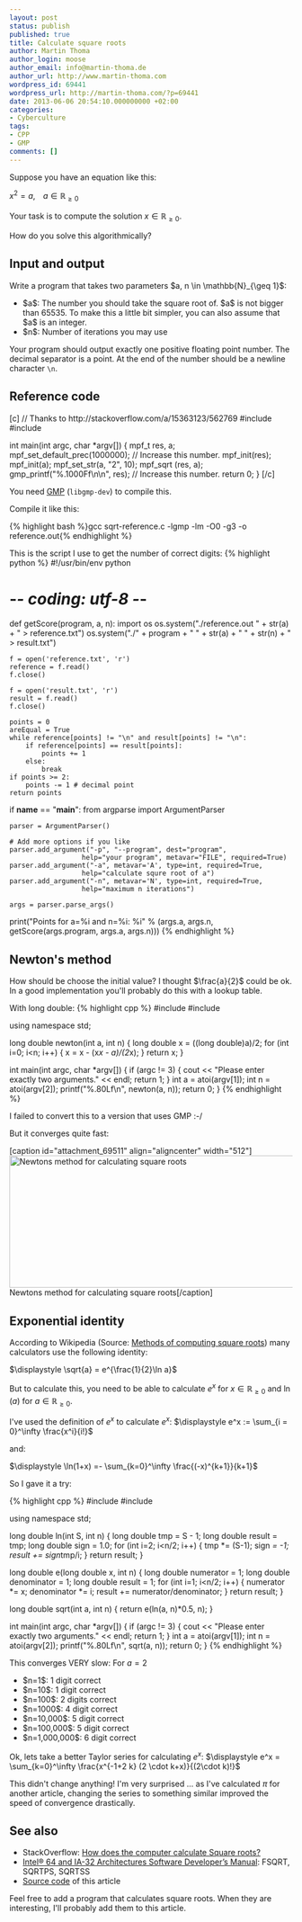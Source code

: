 ```yaml
---
layout: post
status: publish
published: true
title: Calculate square roots
author: Martin Thoma
author_login: moose
author_email: info@martin-thoma.de
author_url: http://www.martin-thoma.com
wordpress_id: 69441
wordpress_url: http://martin-thoma.com/?p=69441
date: 2013-06-06 20:54:10.000000000 +02:00
categories:
- Cyberculture
tags:
- CPP
- GMP
comments: []
---
```

Suppose you have an equation like this:

$x^2 = a, \;\;\;\; a \in \mathbb{R}_{\geq 0}$

Your task is to compute the solution $x \in \mathbb{R}_{\geq 0}$.

How do you solve this algorithmically?

<h2>Input and output</h2>
Write a program that takes two parameters $a, n \in \mathbb{N}_{\geq 1}$:
<ul>
  <li>$a$: The number you should take the square root of. $a$ is not bigger than 65535. To make this a little bit simpler, you can also assume that $a$ is an integer.</li>
  <li>$n$: Number of iterations you may use</li>
</ul>

Your program should output exactly one positive floating point number. The decimal separator is a point. At the end of the number should be a newline character <code>\n</code>.

<h2>Reference code</h2>
[c]
// Thanks to http://stackoverflow.com/a/15363123/562769
#include <stdio.h>
#include <gmp.h>

int main(int argc, char *argv[]) {
    mpf_t res, a;
    mpf_set_default_prec(1000000); // Increase this number.
    mpf_init(res);
    mpf_init(a);
    mpf_set_str(a, "2", 10);
    mpf_sqrt (res, a); 
    gmp_printf("%.1000Ff\n\n", res); // Increase this number.
    return 0;
}
[/c]

You need <a href="http://gmplib.org/manual">GMP</a> (<code>libgmp-dev</code>) to compile this. 

Compile it like this:

{% highlight bash %}gcc sqrt-reference.c  -lgmp -lm -O0 -g3 -o reference.out{% endhighlight %}

This is the script I use to get the number of correct digits:
{% highlight python %}
#!/usr/bin/env python
# -*- coding: utf-8 -*-

def getScore(program, a, n):
    import os
    os.system("./reference.out " + str(a) + " > reference.txt")
    os.system("./" + program + " " + str(a) + " " + str(n) + " > result.txt")

    f = open('reference.txt', 'r')
    reference = f.read()
    f.close()

    f = open('result.txt', 'r')
    result = f.read()
    f.close()

    points = 0
    areEqual = True
    while reference[points] != "\n" and result[points] != "\n":
        if reference[points] == result[points]:
            points += 1
        else:
            break
    if points >= 2:
        points -= 1 # decimal point
    return points


if __name__ == "__main__":
    from argparse import ArgumentParser
     
    parser = ArgumentParser()
     
    # Add more options if you like
    parser.add_argument("-p", "--program", dest="program",
                      help="your program", metavar="FILE", required=True)
    parser.add_argument("-a", metavar='A', type=int, required=True,
                      help="calculate squre root of a")
    parser.add_argument("-n", metavar='N', type=int, required=True,
                      help="maximum n iterations")
     
    args = parser.parse_args()
 
print("Points for a=%i and n=%i: %i" % (args.a, args.n, getScore(args.program, args.a, args.n)))
{% endhighlight %}

<h2>Newton's method</h2>
How should be choose the initial value? I thought $\frac{a}{2}$ could be ok. In a good implementation you'll probably do this with a lookup table.

With long double:
{% highlight cpp %}
#include <iostream>
#include <cmath>
 
using namespace std;
 
long double newton(int a, int n) {
    long double x = ((long double)a)/2;
    for (int i=0; i<n; i++) {
        x = x - (x*x - a)/(2*x);
    }
    return x;
}
 
int main(int argc, char *argv[]) {
    if (argc != 3) {
        cout << "Please enter exactly two arguments." << endl;
        return 1;
    }
    int a = atoi(argv[1]);
    int n = atoi(argv[2]);
    printf("%.80Lf\n", newton(a, n));
    return 0;
}
{% endhighlight %}

I failed to convert this to a version that uses GMP :-/

But it converges quite fast:

[caption id="attachment_69511" align="aligncenter" width="512"]<a href="http://martin-thoma.com/wp-content/uploads/2013/06/newton-correct-digits.png"><img src="http://martin-thoma.com/wp-content/uploads/2013/06/newton-correct-digits.png" alt="Newtons method for calculating square roots" width="512" height="235" class="size-full wp-image-69511" /></a> Newtons method for calculating square roots[/caption]

<h2>Exponential identity</h2>
According to Wikipedia (Source: <a href="http://en.wikipedia.org/wiki/Methods_of_computing_square_roots#Exponential_identity">Methods of computing square roots</a>) many calculators use the following identity:

$\displaystyle \sqrt{a} = e^{\frac{1}{2}\ln a}$

But to calculate this, you need to be able to calculate $e^x$ for $x \in \mathbb{R}_{\geq 0}$ and $\ln(a)$ for $a \in \mathbb{R}_{\geq 0}$.

I've used the definition of $e^x$ to calculate $e^x$:
$\displaystyle e^x := \sum_{i = 0}^\infty \frac{x^i}{i!}$

and:

$\displaystyle \ln(1+x) =- \sum_{k=0}^\infty \frac{(-x)^{k+1}}{k+1}$

So I gave it a try:

{% highlight cpp %}
#include <iostream>
#include <cmath>
 
using namespace std;
 
long double ln(int S, int n) {
    long double tmp = S - 1;
    long double result = tmp;
    long double sign = 1.0;
    for (int i=2; i<n/2; i++) {
        tmp *= (S-1);
        sign *= -1;
        result += sign*tmp/i;
    }
    return result;
}

long double e(long double x, int n) {
    long double numerator = 1;
    long double denominator = 1;
    long double result = 1;
    for (int i=1; i<n/2; i++) {
        numerator *= x;
        denominator *= i;
        result += numerator/denominator;
    }
    return result;
}

long double sqrt(int a, int n) {
    return e(ln(a, n)*0.5, n);
}
 
int main(int argc, char *argv[]) {
    if (argc != 3) {
        cout << "Please enter exactly two arguments." << endl;
        return 1;
    }
    int a = atoi(argv[1]);
    int n = atoi(argv[2]);
    printf("%.80Lf\n", sqrt(a, n));
    return 0;
}
{% endhighlight %}

This converges VERY slow: For $a = 2$

<ul>
  <li>$n=1$: 1 digit correct</li>
  <li>$n=10$: 1 digit correct</li>
  <li>$n=100$: 2 digits correct</li>
  <li>$n=1000$: 4 digit correct</li>
  <li>$n=10,000$: 5 digit correct</li>
  <li>$n=100,000$: 5 digit correct</li>
  <li>$n=1,000,000$: 6 digit correct</li>
</ul>

Ok, lets take a better Taylor series for calculating $e^x$:
$\displaystyle e^x = \sum_{k=0}^\infty \frac{x^{-1+2 k} (2 \cdot k+x)}{(2\cdot k)!}$

This didn't change anything! I'm very surprised ... as I've calculated $\pi$ for another article, changing the series to something similar improved the speed of convergence drastically.

<h2>See also</h2>
<ul>
  <li>StackOverflow: <a href="http://stackoverflow.com/a/12304868/562769">How does the computer calculate Square roots?</a></li>
  <li><a href="http://www.intel.com/content/www/us/en/processors/architectures-software-developer-manuals.html">Intel&reg; 64 and IA-32 Architectures Software Developer&rsquo;s Manual</a>: FSQRT, SQRTPS, SQRTSS</li>
  <li><a href="https://github.com/MartinThoma/algorithms/tree/master/square-root-calculation">Source code</a> of this article</li>
</ul>

Feel free to add a program that calculates square roots. When they are interesting, I'll probably add them to this article.
